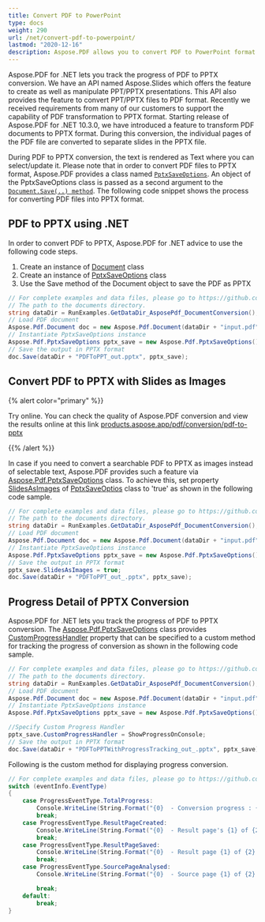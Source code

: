 ```yaml
---
title: Convert PDF to PowerPoint
type: docs
weight: 290
url: /net/convert-pdf-to-powerpoint/
lastmod: "2020-12-16"
description: Aspose.PDF allows you to convert PDF to PowerPoint format using .NET. One way there is a possibility to convert PDF to PPTX with Slides as Images. 
---
```


Aspose.PDF for .NET lets you track the progress of PDF to PPTX conversion.
We have an API named Aspose.Slides which offers the feature to create as well as manipulate PPT/PPTX presentations. This API also provides the feature to convert PPT/PPTX files to PDF format. Recently we received requirements from many of our customers to support the capability of PDF transformation to PPTX format. Starting release of Aspose.PDF for .NET 10.3.0, we have introduced a feature to transform PDF documents to PPTX format. During this conversion, the individual pages of the PDF file are converted to separate slides in the PPTX file.

During PDF to PPTX conversion, the text is rendered as Text where you can select/update it. Please note that in order to convert PDF files to PPTX format, Aspose.PDF provides a class named [`PptxSaveOptions`](https://apireference.aspose.com/pdf/net/aspose.pdf/pptxsaveoptions). An object of the PptxSaveOptions class is passed as a second argument to the [`Document.Save(..) method`](https://apireference.aspose.com/pdf/net/aspose.pdf/document/methods/save). The following code snippet shows the process for converting PDF files into PPTX format.

## PDF to PPTX using .NET

In order to convert PDF to PPTX, Aspose.PDF for .NET advice to use the following code steps.

1. Create an instance of [Document](https://apireference.aspose.com/pdf/net/aspose.pdf/document) class
1. Create an instance of [PptxSaveOptions](https://apireference.aspose.com/pdf/net/aspose.pdf/pptxsaveoptions) class
1. Use the Save method of the Document object to save the PDF as PPTX

```csharp
// For complete examples and data files, please go to https://github.com/aspose-pdf/Aspose.PDF-for-.NET
// The path to the documents directory.
string dataDir = RunExamples.GetDataDir_AsposePdf_DocumentConversion();
// Load PDF document
Aspose.Pdf.Document doc = new Aspose.Pdf.Document(dataDir + "input.pdf");
// Instantiate PptxSaveOptions instance
Aspose.Pdf.PptxSaveOptions pptx_save = new Aspose.Pdf.PptxSaveOptions();
// Save the output in PPTX format
doc.Save(dataDir + "PDFToPPT_out.pptx", pptx_save);
```

## Convert PDF to PPTX with Slides as Images

{% alert color="primary" %}}

Try online. You can check the quality of Aspose.PDF conversion and view the results online at this link [products.aspose.app/pdf/conversion/pdf-to-pptx](https://products.aspose.app/pdf/conversion/pdf-to-pptx)

{{% /alert %}}

In case if you need to convert a searchable PDF to PPTX as images instead of selectable text, Aspose.PDF provides such a feature via [Aspose.Pdf.PptxSaveOptions](https://apireference.aspose.com/pdf/net/aspose.pdf/pptxsaveoptions) class. To achieve this, set property [SlidesAsImages](https://apireference.aspose.com/pdf/net/aspose.pdf/pptxsaveoptions/properties/slidesasimages) of [PptxSaveOptios](https://apireference.aspose.com/pdf/net/aspose.pdf/pptxsaveoptions) class to 'true' as shown in the following code sample.

```csharp
// For complete examples and data files, please go to https://github.com/aspose-pdf/Aspose.PDF-for-.NET
// The path to the documents directory.
string dataDir = RunExamples.GetDataDir_AsposePdf_DocumentConversion();
// Load PDF document
Aspose.Pdf.Document doc = new Aspose.Pdf.Document(dataDir + "input.pdf");
// Instantiate PptxSaveOptions instance
Aspose.Pdf.PptxSaveOptions pptx_save = new Aspose.Pdf.PptxSaveOptions();
// Save the output in PPTX format
pptx_save.SlidesAsImages = true;
doc.Save(dataDir + "PDFToPPT_out_.pptx", pptx_save);
```

## Progress Detail of PPTX Conversion

Aspose.PDF for .NET lets you track the progress of PDF to PPTX conversion. The [Aspose.Pdf.PptxSaveOptions](https://apireference.aspose.com/pdf/net/aspose.pdf/pptxsaveoptions) class provides [CustomProgressHandler](https://apireference.aspose.com/pdf/net/aspose.pdf/pptxsaveoptions/properties/customprogresshandler) property that can be specified to a custom method for tracking the progress of conversion as shown in the following code sample.

```csharp
// For complete examples and data files, please go to https://github.com/aspose-pdf/Aspose.PDF-for-.NET
// The path to the documents directory.
string dataDir = RunExamples.GetDataDir_AsposePdf_DocumentConversion();
// Load PDF document
Aspose.Pdf.Document doc = new Aspose.Pdf.Document(dataDir + "input.pdf");
// Instantiate PptxSaveOptions instance
Aspose.Pdf.PptxSaveOptions pptx_save = new Aspose.Pdf.PptxSaveOptions();

//Specify Custom Progress Handler
pptx_save.CustomProgressHandler = ShowProgressOnConsole;
// Save the output in PPTX format
doc.Save(dataDir + "PDFToPPTWithProgressTracking_out_.pptx", pptx_save);
```

Following is the custom method for displaying progress conversion.

```csharp
// For complete examples and data files, please go to https://github.com/aspose-pdf/Aspose.PDF-for-.NET
switch (eventInfo.EventType)
{
    case ProgressEventType.TotalProgress:
        Console.WriteLine(String.Format("{0}  - Conversion progress : {1}% .", DateTime.Now.TimeOfDay, eventInfo.Value.ToString()));
        break;
    case ProgressEventType.ResultPageCreated:
        Console.WriteLine(String.Format("{0}  - Result page's {1} of {2} layout created.", DateTime.Now.TimeOfDay, eventInfo.Value.ToString(), eventInfo.MaxValue.ToString()));
        break;
    case ProgressEventType.ResultPageSaved:
        Console.WriteLine(String.Format("{0}  - Result page {1} of {2} exported.", DateTime.Now.TimeOfDay, eventInfo.Value.ToString(), eventInfo.MaxValue.ToString()));
        break;
    case ProgressEventType.SourcePageAnalysed:
        Console.WriteLine(String.Format("{0}  - Source page {1} of {2} analyzed.", DateTime.Now.TimeOfDay, eventInfo.Value.ToString(), eventInfo.MaxValue.ToString()));

        break;
    default:
        break;
}
```

